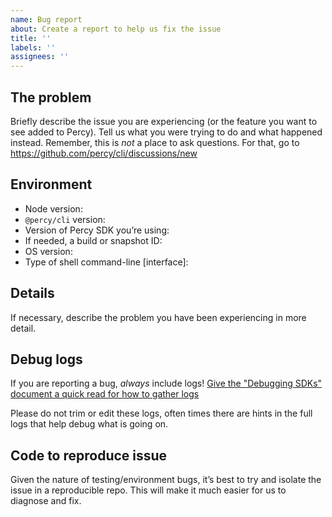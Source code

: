 ```yaml
---
name: Bug report
about: Create a report to help us fix the issue
title: ''
labels: ''
assignees: ''
---
```


<!--
## Have you read the "Debugging SDKs" doc yet?

There are common setup gotchas that happen with Percy's SDKs, it would be worth reading
the debugging document, which might already answer your question:
https://docs.percy.io/docs/debugging-sdk

## Reach out to Percy support instead?

If you’re having issues that _aren’t SDK bugs_, it would be best for you to
reach out to support instead: support@percy.io or
https://www.browserstack.com/contact#technical-support
-->

## The problem

Briefly describe the issue you are experiencing (or the feature you want to see
added to Percy). Tell us what you were trying to do and what happened
instead. Remember, this is _not_ a place to ask questions. For that, go to
https://github.com/percy/cli/discussions/new

## Environment

- Node version:
- `@percy/cli` version:
- Version of Percy SDK you’re using:
- If needed, a build or snapshot ID:
- OS version:
- Type of shell command-line [interface]:

## Details

If necessary, describe the problem you have been experiencing in more detail.

## Debug logs

If you are reporting a bug, _always_ include logs! [Give the "Debugging SDKs"
document a quick read for how to gather logs](https://docs.percy.io/docs/debugging-sdks#debugging-sdks)

Please do not trim or edit these logs, often times there are hints in the full
logs that help debug what is going on.

## Code to reproduce issue

Given the nature of testing/environment bugs, it’s best to try and isolate the
issue in a reproducible repo. This will make it much easier for us to diagnose
and fix.
